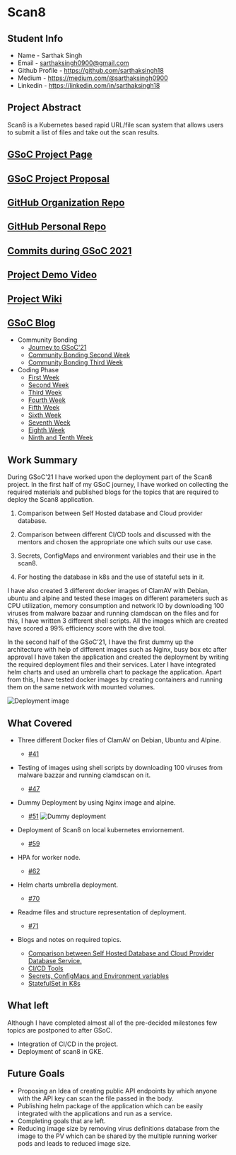 # Scan8

## Student Info

* Name - Sarthak Singh
* Email - sarthaksingh0900@gmail.com
* Github Profile - <https://github.com/sarthaksingh18>
* Medium - <https://medium.com/@sarthaksingh0900>
* Linkedin - <https://linkedin.com/in/sarthaksingh18>

## Project Abstract

Scan8 is a Kubernetes based rapid URL/file scan system that allows users to submit a list of files and take out the scan results.

## [GSoC Project Page](https://summerofcode.withgoogle.com/projects/#4781449967828992)

## [GSoC Project Proposal](https://drive.google.com/file/d/1jmdfi5HNK263QtBoNnKRQPQ1tppVDGG_/view?usp=sharing)

## [GitHub Organization Repo](https://github.com/scorelab/Scan8)

## [GitHub Personal Repo](https://github.com/SarthakSingh18/Scan8)

## [Commits during GSoC 2021](https://github.com/scorelab/Scan8/commits?author=SarthakSingh18)

## [Project Demo Video](https://drive.google.com/file/d/1JFwxHgJTyqBNyQS9f-8gbW9ltup5Nzhh/view?usp=sharing)

## [Project Wiki](https://maanas-talwar.github.io/Scan8/)

## [GSoC Blog](https://medium.com/@sarthaksingh0900)

* Community Bonding
  * [Journey to GSoC'21](<https://medium.com/scorelab/journey-to-gsoc-2021-e6686618fd64>)
  * [Community Bonding Second Week](<https://medium.com/scorelab/gsoc21-second-week-5d0b030422a6>)
  * [Community Bonding Third Week](<https://medium.com/scorelab/gsoc-21-community-bonding-third-week-d39bfa958b70>)
* Coding Phase
  * [First Week](https://medium.com/scorelab/gsoc21-coding-phase-first-week-cc998b402311)
  * [Second Week](https://medium.com/scorelab/gsoc21-coding-phase-second-week-eb206554b8cf)
  * [Third Week](https://medium.com/scorelab/gsoc21-coding-phase-third-week-2766ce419021)
  * [Fourth Week](https://medium.com/@sarthaksingh0900/gsoc21-coding-phase-fourth-week-ba0a1028b97e)
  * [Fifth Week](https://medium.com/scorelab/gsoc21-coding-phase-fifth-week-397a449851)
  * [Sixth Week](https://medium.com/scorelab/gsoc21-coding-phase-sixth-week-ce51d4ce9e5b)
  * [Seventh Week](https://medium.com/scorelab/gsoc21-coding-phase-seventh-week-121fea4f3a87)
  * [Eighth Week](https://medium.com/scorelab/google-summer-of-code-eighth-week-827ab23b9a37)
  * [Ninth and Tenth Week](https://medium.com/scorelab/google-summer-of-code-ninth-and-tenth-week-58db29235278)
  
## Work Summary
 
During GSoC’21 I have worked upon the deployment part of the Scan8 project. In the first half of my GSoC journey, I have worked on collecting the required materials and published blogs for the topics that are required to deploy the Scan8 application.

 1. Comparison between Self Hosted database and Cloud provider database.

 2. Comparison between different CI/CD tools and discussed with the mentors and chosen the appropriate one which suits our use case.

 3. Secrets, ConfigMaps and environment variables and their use in the scan8.

 4. For hosting the database in k8s and the use of stateful sets in it.

 I have also created 3 different docker images of ClamAV with Debian, ubuntu and alpine and tested these images on different parameters such as CPU utilization, memory consumption and network IO by downloading 100 viruses from malware bazaar and running clamdscan on the files and for this, I have written 3 different shell scripts. All the images which are created have scored a 99% efficiency score with the dive tool.

In the second half of the GSoC’21, I have the first dummy up the architecture with help of different images such as Nginx, busy box etc after approval I have taken the application and created the deployment by writing the required deployment files and their services. Later I have integrated helm charts and used an umbrella chart to package the application.
Apart from this, I have tested docker images by creating containers and running them on the same network with mounted volumes.

![Deployment image](https://user-images.githubusercontent.com/46760104/127546528-fd0350ca-f308-4cf9-93a7-9995d5c6a330.png)

## What Covered

* Three different Docker files of ClamAV on Debian, Ubuntu and Alpine.
  * [#41](https://github.com/scorelab/Scan8/pull/41)

* Testing of images using shell scripts by downloading 100 viruses from malware bazzar and running clamdscan on it.
  * [#47](https://github.com/scorelab/Scan8/pull/47)

* Dummy Deployment by using Nginx image and alpine.
  * [#51](https://github.com/scorelab/Scan8/pull/51)
![Dummy deployment](https://user-images.githubusercontent.com/46760104/125098149-6b31cd00-e0f4-11eb-9a79-43b08bd06e0a.png)
* Deployment of Scan8 on local kubernetes enviornement.
  * [#59](https://github.com/scorelab/Scan8/pull/59)

* HPA for worker node.
  * [#62](https://github.com/scorelab/Scan8/pull/62)

* Helm charts umbrella deployment. 
  * [#70](https://github.com/scorelab/Scan8/pull/70)

* Readme files and structure representation of deployment.
  * [#71](https://github.com/scorelab/Scan8/pull/71)

* Blogs and notes on required topics.
  * [Comparison between Self Hosted Database and Cloud Provider Database Service.](https://medium.com/scorelab/comparison-between-self-hosted-database-and-cloud-provider-database-service-672626341448)
  * [CI/CD Tools](https://medium.com/scorelab/ci-cd-tools-c2d3242b7815)
  * [Secrets, ConfigMaps and Environment variables](https://medium.com/scorelab/secrets-configmaps-and-environment-variable-73cfe2c82d0c)
  * [StatefulSet in K8s](https://medium.com/scorelab/statefulset-in-k8s-24a0b3a30ec9)

## What left

Although I have completed almost all of the pre-decided milestones few topics are postponed to after GSoC.

* Integration of CI/CD in the project.
* Deployment of scan8 in GKE.

## Future Goals

* Proposing an Idea of creating public API endpoints by which anyone with the API key can scan the file passed in the body.
* Publishing helm package of the application which can be easily integrated with the applications and run as a service.
* Completing goals that are left.
* Reducing image size by removing virus definitions database from the image to the PV which can be shared by the multiple running worker pods and leads to reduced image size.

